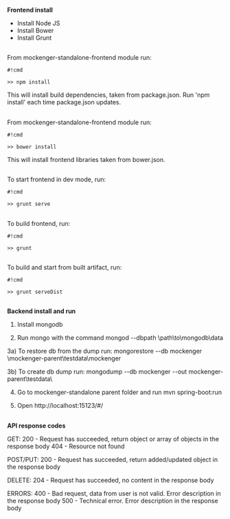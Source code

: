 **Frontend install**

* Install Node JS
* Install Bower
* Install Grunt

##
From mockenger-standalone-frontend module run:

```
#!cmd

>> npm install
```
This will install build dependencies, taken from package.json. Run 'npm install' each time package.json updates.

##
From mockenger-standalone-frontend module run:

```
#!cmd

>> bower install
```
This will install frontend libraries taken from bower.json.

##
To start frontend in dev mode, run:

```
#!cmd

>> grunt serve
```

##
To build frontend, run:

```
#!cmd

>> grunt
```

##
To build and start from built artifact, run:

```
#!cmd

>> grunt serveDist
```

##
##
**Backend install and run**

1) Install mongodb

2) Run mongo with the command
mongod --dbpath \path\to\mongodb\data

3a) To restore db from the dump run:
mongorestore --db mockenger \mockenger-parent\testdata\mockenger

3b) To create db dump run:
mongodump --db mockenger --out mockenger-parent\testdata\

4) Go to mockenger-standalone parent folder and run
mvn spring-boot:run

5) Open http://localhost:15123/#/

##
##
**API response codes**

GET: 200 - Request has succeeded, return object or array of objects in the response body 404 - Resource not found

POST/PUT: 200 - Request has succeeded, return added/updated object in the response body

DELETE: 204 - Request has succeeded, no content in the response body

ERRORS: 400 - Bad request, data from user is not valid. Error description in the response body
        500 - Technical error. Error description in the response body